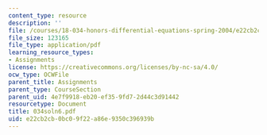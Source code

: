 ```yaml
---
content_type: resource
description: ''
file: /courses/18-034-honors-differential-equations-spring-2004/e22cb2cb0bc09f22a86e9350c396939b_034soln6.pdf
file_size: 123165
file_type: application/pdf
learning_resource_types:
- Assignments
license: https://creativecommons.org/licenses/by-nc-sa/4.0/
ocw_type: OCWFile
parent_title: Assignments
parent_type: CourseSection
parent_uid: 4e7f9918-eb20-ef35-9fd7-2d44c3d91442
resourcetype: Document
title: 034soln6.pdf
uid: e22cb2cb-0bc0-9f22-a86e-9350c396939b
---
```

